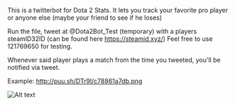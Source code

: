 This is a twitterbot for Dota 2 Stats. It lets you track your favorite pro player or anyone else (maybe your friend to see if he loses)

Run the file, tweet at @Dota2Bot_Test (temporary) with a players steamID32ID (can be found here https://steamid.xyz/) Feel free to use 121769650 for testing.

Whenever said player plays a match from the time you tweeted, you'll be notified via tweet.

Example: http://puu.sh/DTr9l/c78861a7db.png

![Alt text](http://puu.sh/DTr9l/c78861a7db.png "Optional title")


